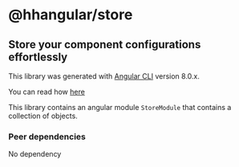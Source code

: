 # @hhangular/store
## Store your component configurations effortlessly

This library was generated with [Angular CLI](https://github.com/angular/angular-cli) version 8.0.x.

You can read how [here](https://angular.io/guide/creating-libraries)

This library contains an angular module `StoreModule` that contains a collection of objects.

### Peer dependencies

No dependency
